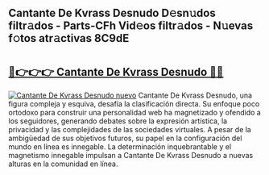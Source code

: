 ## Cantante De Kvrass Desnudo D𝚎sn𝚞dos filtr𝚊dos - Parts-CFh Vid𝚎os filtr𝚊dos - N𝚞evas f𝚘tos atr𝚊ctivas 8C9dE

# <h2><a href="http://mbcyti.tromn.icu/?c=Cantante+De+Kvrass+Desnudo">🔗👉👉👉 Cantante De Kvrass Desnudo 🔗🔗</a></h2>

[![Cantante De Kvrass Desnudo nuevo](https://i.imgur.com/pEAQMta.gif)](http://mbcyti.tromn.icu/?c=Cantante+De+Kvrass+Desnudo)
Cantante De Kvrass Desnudo, una figura compleja y esquiva, desafía la clasificación directa. Su enfoque poco ortodoxo para construir una personalidad web ha magnetizado y ofendido a los seguidores, generando debates sobre la expresión artística, la privacidad y las complejidades de las sociedades virtuales. A pesar de la ambigüedad de sus objetivos futuros, su papel en la configuración del mundo en línea es innegable. La determinación inquebrantable y el magnetismo innegable impulsan a Cantante De Kvrass Desnudo a nuevas alturas en la comunidad en línea.
